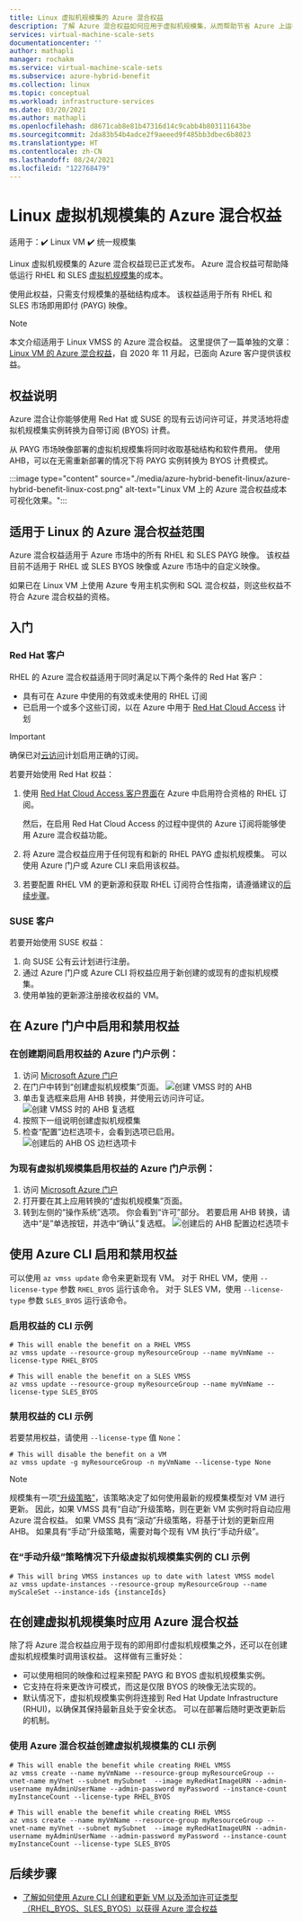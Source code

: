 ```yaml
---
title: Linux 虚拟机规模集的 Azure 混合权益
description: 了解 Azure 混合权益如何应用于虚拟机规模集，从而帮助节省 Azure 上运行的 Linux 虚拟机的成本。
services: virtual-machine-scale-sets
documentationcenter: ''
author: mathapli
manager: rochakm
ms.service: virtual-machine-scale-sets
ms.subservice: azure-hybrid-benefit
ms.collection: linux
ms.topic: conceptual
ms.workload: infrastructure-services
ms.date: 03/20/2021
ms.author: mathapli
ms.openlocfilehash: d8671cab8e81b47316d14c9cabb4b803111643be
ms.sourcegitcommit: 2da83b54b4adce2f9aeeed9f485bb3dbec6b8023
ms.translationtype: HT
ms.contentlocale: zh-CN
ms.lasthandoff: 08/24/2021
ms.locfileid: "122768479"
---
```

# <a name="azure-hybrid-benefit-for-linux-virtual-machine-scale-set"></a>Linux 虚拟机规模集的 Azure 混合权益

适用于：:heavy_check_mark: Linux VM :heavy_check_mark: 统一规模集

Linux 虚拟机规模集的 Azure 混合权益现已正式发布。 Azure 混合权益可帮助降低运行 RHEL 和 SLES [虚拟机规模集](./overview.md)的成本。

使用此权益，只需支付规模集的基础结构成本。 该权益适用于所有 RHEL 和 SLES 市场即用即付 (PAYG) 映像。


>[!NOTE]
> 本文介绍适用于 Linux VMSS 的 Azure 混合权益。 这里提供了一篇单独的文章：[Linux VM 的 Azure 混合权益](../virtual-machines/linux/azure-hybrid-benefit-linux.md)，自 2020 年 11 月起，已面向 Azure 客户提供该权益。

## <a name="benefit-description"></a>权益说明
Azure 混合让你能够使用 Red Hat 或 SUSE 的现有云访问许可证，并灵活地将虚拟机规模集实例转换为自带订阅 (BYOS) 计费。 

从 PAYG 市场映像部署的虚拟机规模集将同时收取基础结构和软件费用。 使用 AHB，可以在无需重新部署的情况下将 PAYG 实例转换为 BYOS 计费模式。

:::image type="content" source="./media/azure-hybrid-benefit-linux/azure-hybrid-benefit-linux-cost.png" alt-text="Linux VM 上的 Azure 混合权益成本可视化效果。":::

## <a name="scope-of-azure-hybrid-benefit-eligibility-for-linux"></a>适用于 Linux 的 Azure 混合权益范围
Azure 混合权益适用于 Azure 市场中的所有 RHEL 和 SLES PAYG 映像。 该权益目前不适用于 RHEL 或 SLES BYOS 映像或 Azure 市场中的自定义映像。

如果已在 Linux VM 上使用 Azure 专用主机实例和 SQL 混合权益，则这些权益不符合 Azure 混合权益的资格。

## <a name="get-started"></a>入门

### <a name="red-hat-customers"></a>Red Hat 客户

RHEL 的 Azure 混合权益适用于同时满足以下两个条件的 Red Hat 客户：

- 具有可在 Azure 中使用的有效或未使用的 RHEL 订阅
- 已启用一个或多个这些订阅，以在 Azure 中用于 [Red Hat Cloud Access](https://www.redhat.com/en/technologies/cloud-computing/cloud-access) 计划

> [!IMPORTANT]
> 确保已对[云访问](https://www.redhat.com/en/technologies/cloud-computing/cloud-access)计划启用正确的订阅。

若要开始使用 Red Hat 权益：

1. 使用 [Red Hat Cloud Access 客户界面](https://access.redhat.com/management/cloud)在 Azure 中启用符合资格的 RHEL 订阅。

   然后，在启用 Red Hat Cloud Access 的过程中提供的 Azure 订阅将能够使用 Azure 混合权益功能。
1. 将 Azure 混合权益应用于任何现有和新的 RHEL PAYG 虚拟机规模集。 可以使用 Azure 门户或 Azure CLI 来启用该权益。
1. 若要配置 RHEL VM 的更新源和获取 RHEL 订阅符合性指南，请遵循建议的[后续步骤](https://access.redhat.com/articles/5419341)。


### <a name="suse-customers"></a>SUSE 客户

若要开始使用 SUSE 权益：

1. 向 SUSE 公有云计划进行注册。
1. 通过 Azure 门户或 Azure CLI 将权益应用于新创建的或现有的虚拟机规模集。
1. 使用单独的更新源注册接收权益的 VM。


## <a name="enable-and-disable-the-benefit-on-azure-portal"></a>在 Azure 门户中启用和禁用权益 
### <a name="azure-portal-example-to-enable-the-benefit-during-creation"></a>在创建期间启用权益的 Azure 门户示例：
1. 访问 [Microsoft Azure 门户](https://portal.azure.com/)
1. 在门户中转到“创建虚拟机规模集”页面。
 ![创建 VMSS 时的 AHB](./media/azure-hybrid-benefit-linux/create-vmss-ahb.png)
1. 单击复选框来启用 AHB 转换，并使用云访问许可证。
 ![创建 VMSS 时的 AHB 复选框](./media/azure-hybrid-benefit-linux/create-vmss-ahb-checkbox.png)
1. 按照下一组说明创建虚拟机规模集
1. 检查“配置”边栏选项卡，会看到选项已启用。 
![创建后的 AHB OS 边栏选项卡](./media/azure-hybrid-benefit-linux/create-vmss-ahb-os-blade.png)

### <a name="azure-portal-example-to-enable-the-benefit-for-an-existing-virtual-machine-scale-set"></a>为现有虚拟机规模集启用权益的 Azure 门户示例：
1. 访问 [Microsoft Azure 门户](https://portal.azure.com/)
1. 打开要在其上应用转换的“虚拟机规模集”页面。
1. 转到左侧的“操作系统”选项。 你会看到“许可”部分。 若要启用 AHB 转换，请选中“是”单选按钮，并选中“确认”复选框。
![创建后的 AHB 配置边栏选项卡](./media/azure-hybrid-benefit-linux/create-vmss-ahb-os-blade.png)



## <a name="enable-and-disable-the-benefit-using-azure-cli"></a>使用 Azure CLI 启用和禁用权益

可以使用 `az vmss update` 命令来更新现有 VM。 对于 RHEL VM，使用 `--license-type` 参数 `RHEL_BYOS` 运行该命令。 对于 SLES VM，使用 `--license-type` 参数 `SLES_BYOS` 运行该命令。

### <a name="cli-example-to-enable-the-benefit"></a>启用权益的 CLI 示例
```azurecli
# This will enable the benefit on a RHEL VMSS
az vmss update --resource-group myResourceGroup --name myVmName --license-type RHEL_BYOS

# This will enable the benefit on a SLES VMSS
az vmss update --resource-group myResourceGroup --name myVmName --license-type SLES_BYOS
```
### <a name="cli-example-to-disable-the-benefit"></a>禁用权益的 CLI 示例
若要禁用权益，请使用 `--license-type` 值 `None`：

```azurecli
# This will disable the benefit on a VM
az vmss update -g myResourceGroup -n myVmName --license-type None
```

>[!NOTE]
> 规模集有一项[“升级策略”](./virtual-machine-scale-sets-upgrade-scale-set.md#how-to-bring-vms-up-to-date-with-the-latest-scale-set-model)，该策略决定了如何使用最新的规模集模型对 VM 进行更新。 因此，如果 VMSS 具有“自动”升级策略，则在更新 VM 实例时将自动应用 Azure 混合权益。 如果 VMSS 具有“滚动”升级策略，将基于计划的更新应用 AHB。
如果具有“手动”升级策略，需要对每个现有 VM 执行“手动升级”。  

### <a name="cli-example-to-upgrade-virtual-machine-scale-set-instances-in-case-of-manual-upgrade-policy"></a>在“手动升级”策略情况下升级虚拟机规模集实例的 CLI 示例 
```azurecli
# This will bring VMSS instances up to date with latest VMSS model 
az vmss update-instances --resource-group myResourceGroup --name myScaleSet --instance-ids {instanceIds}
```

## <a name="apply-the-azure-hybrid-benefit-at-virtual-machine-scale-set-create-time"></a>在创建虚拟机规模集时应用 Azure 混合权益 
除了将 Azure 混合权益应用于现有的即用即付虚拟机规模集之外，还可以在创建虚拟机规模集时调用该权益。 这样做有三重好处：
- 可以使用相同的映像和过程来预配 PAYG 和 BYOS 虚拟机规模集实例。
- 它支持在将来更改许可模式，而这是仅限 BYOS 的映像无法实现的。
- 默认情况下，虚拟机规模集实例将连接到 Red Hat Update Infrastructure (RHUI)，以确保其保持最新且处于安全状态。 可以在部署后随时更改更新后的机制。

### <a name="cli-example-to-create-virtual-machine-scale-set-with-ahb-benefit"></a>使用 Azure 混合权益创建虚拟机规模集的 CLI 示例
```azurecli
# This will enable the benefit while creating RHEL VMSS
az vmss create --name myVmName --resource-group myResourceGroup --vnet-name myVnet --subnet mySubnet  --image myRedHatImageURN --admin-username myAdminUserName --admin-password myPassword --instance-count myInstanceCount --license-type RHEL_BYOS 

# This will enable the benefit while creating RHEL VMSS
az vmss create --name myVmName --resource-group myResourceGroup --vnet-name myVnet --subnet mySubnet  --image myRedHatImageURN --admin-username myAdminUserName --admin-password myPassword --instance-count myInstanceCount --license-type SLES_BYOS
```

## <a name="next-steps"></a>后续步骤
* [了解如何使用 Azure CLI 创建和更新 VM 以及添加许可证类型（RHEL_BYOS、SLES_BYOS）以获得 Azure 混合权益](/cli/azure/vmss)